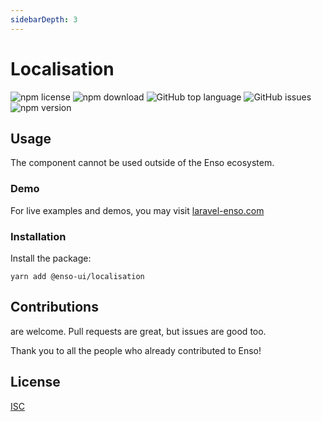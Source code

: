 ```yaml
---
sidebarDepth: 3
---
```


# Localisation

![npm license](https://img.shields.io/npm/l/@enso-ui/localisation.svg) 
![npm download](https://img.shields.io/npm/dm/@enso-ui/localisation.svg) 
![GitHub top language](https://img.shields.io/github/languages/top/enso-ui/localisation.svg) 
![GitHub issues](https://img.shields.io/github/issues/enso-ui/localisation.svg) 
![npm version](https://img.shields.io/npm/v/@enso-ui/localisation.svg) 

## Usage
The component cannot be used outside of the Enso ecosystem.

### Demo

For live examples and demos, you may visit [laravel-enso.com](https://www.laravel-enso.com)

### Installation

Install the package:
```
yarn add @enso-ui/localisation
```

## Contributions

are welcome. Pull requests are great, but issues are good too.

Thank you to all the people who already contributed to Enso!

## License

[ISC](https://opensource.org/licenses/ISC)
